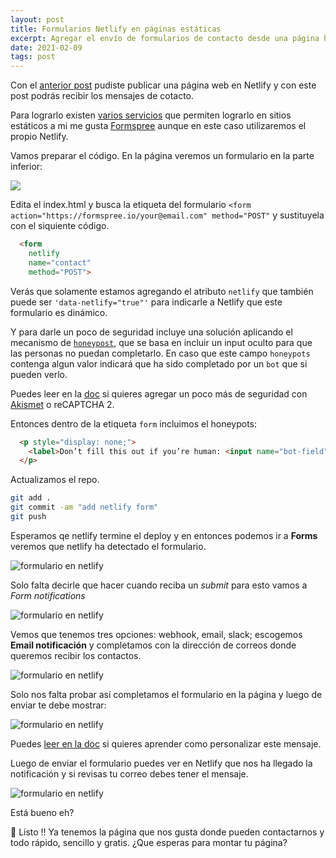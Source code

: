 ```yaml
---
layout: post
title: Formularios Netlify en páginas estáticas
excerpt: Agregar el envío de formularios de contacto desde una página html y con seguridad de honeypots
date: 2021-02-09
tags: post
---
```


Con el [anterior post](/posts/crea-tu-pagina-web-online-en-tres-pasos./) pudiste publicar una página web en Netlify y con este post podrás recibir los mensajes de cotacto. 

Para lograrlo existen [varios servicios](https://jekyllrb.com/resources/#forms) que permiten lograrlo en sitios estáticos a mi me gusta [Formspree](https://formspree.io/) aunque en este caso utilizaremos el propio Netlify.

Vamos preparar el código. En la página veremos un formulario en la parte inferior:

![](/img/formulario-de-contacto.jpg)

Edita el index.html y busca la etiqueta del formulario `<form action="https://formspree.io/your@email.com" method="POST"` y sustituyela con el siquiente código. 

```html
  <form 
    netlify
    name="contact"
    method="POST">
```
Verás que solamente estamos agregando el atributo `netlify` que también puede ser `'data-netlify="true"'` para indicarle a Netlify que este formulario es dinámico.

Y para darle un poco de seguridad incluye una solución aplicando el mecanismo de  [`honeypost`](https://en.wikipedia.org/wiki/Honeypot_(computing)), que se basa en incluir un input oculto para que las personas no puedan completarlo. En caso que este campo `honeypots` contenga algun valor indicará que ha sido completado por un `bot` que si pueden verlo.

Puedes leer en la [doc](https://docs.netlify.com/forms/spam-filters/) si quieres agregar un poco más de seguridad con [Akismet](https://akismet.com/) o reCAPTCHA 2.

Entonces dentro de la etiqueta `form` incluimos el honeypots:

```html
  <p style="display: none;">
    <label>Don’t fill this out if you’re human: <input name="bot-field" /></label>
  </p>
```

Actualizamos el repo.

```bash
git add .
git commit -am "add netlify form"
git push
```

Esperamos qe netlify termine el deploy y en entonces podemos ir a **Forms** veremos que netlify ha detectado el formulario.

![formulario en netlify](/img/form-netlify.jpg)

Solo falta decirle que hacer cuando reciba un _submit_ para esto vamos a _Form notifications_

![formulario en netlify](/img/form-netlify-notifications.jpg)

Vemos que tenemos tres opciones: webhook, email, slack; escogemos **Email notificación** y completamos con la dirección de correos donde queremos recibir los contactos.

![formulario en netlify](/img/form-netlify-notification-email.jpg)

Solo nos falta probar así completamos el formulario en la página y luego de enviar te debe mostrar:

![formulario en netlify](/img/form-netlify-thankyou.jpg)

Puedes [leer en la doc](https://docs.netlify.com/forms/setup/#success-messages) si quieres aprender como personalizar este mensaje.

Luego de enviar el formulario puedes ver en Netlify que nos ha llegado la notificación y si revisas tu correo debes tener el mensaje.

![formulario en netlify](/img/form-netlify-submitions.jpg)

Está bueno eh? 

🚀 Listo !! Ya tenemos la página que nos gusta donde pueden contactarnos y todo rápido, sencillo y gratis. ¿Que esperas para montar tu página?